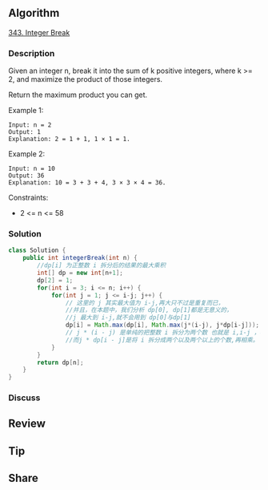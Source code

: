 ## Algorithm

[343. Integer Break](https://leetcode.com/problems/integer-break/)

### Description

Given an integer n, break it into the sum of k positive integers, where k >= 2, and maximize the product of those integers.

Return the maximum product you can get.


Example 1:

```
Input: n = 2
Output: 1
Explanation: 2 = 1 + 1, 1 × 1 = 1.
```

Example 2:

```
Input: n = 10
Output: 36
Explanation: 10 = 3 + 3 + 4, 3 × 3 × 4 = 36.
```

Constraints:

- 2 <= n <= 58

### Solution

```java
class Solution {
    public int integerBreak(int n) {
        //dp[i] 为正整数 i 拆分后的结果的最大乘积
        int[] dp = new int[n+1];
        dp[2] = 1;
        for(int i = 3; i <= n; i++) {
            for(int j = 1; j <= i-j; j++) {
                // 这里的 j 其实最大值为 i-j,再大只不过是重复而已，
                //并且，在本题中，我们分析 dp[0], dp[1]都是无意义的，
                //j 最大到 i-j,就不会用到 dp[0]与dp[1]
                dp[i] = Math.max(dp[i], Math.max(j*(i-j), j*dp[i-j]));
                // j * (i - j) 是单纯的把整数 i 拆分为两个数 也就是 i,i-j ，再相乘
                //而j * dp[i - j]是将 i 拆分成两个以及两个以上的个数,再相乘。
            }
        }
        return dp[n];
    }
}
```

### Discuss

## Review


## Tip


## Share
